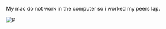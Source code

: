 My mac do not work in the computer so i worked my peers lap.

![P](https://github.com/mugilankani/nand2tetris-Project-6.1/assets/110448011/822c520c-eb2b-4f49-8dda-679a4e3d3902)
